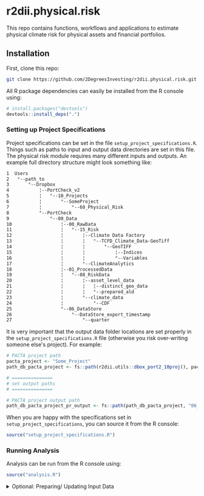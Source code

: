 # r2dii.physical.risk
This repo contains functions, workflows and applications to estimate physical
climate risk for physical assets and financial portfolios.

## Installation
First, clone this repo:
``` bash
git clone https://github.com/2DegreesInvesting/r2dii.physical.risk.git
```

All R package dependencies can easily be installed from the R console using:
``` r
# install.packages("devtools")
devtools::install_deps(".")
```

### Setting up Project Specifications
Project specifications can be set in the file `setup_project_specifications.R`. 
Things such as paths to input and output data directories are set in this file. 
The physical risk module requires many different inputs and outputs. An example 
full directory structure might look something like: 
``` bash
1  Users                                                    
2   °--path_to                                              
3       °--Dropbox                                          
4           ¦--PortCheck_v2                                 
5           ¦   °--10_Projects                              
6           ¦       °--SomeProject                          
7           ¦           °--60_Physical_Risk                 
8           °--PortCheck                                    
9               °--00_Data                                  
10                  ¦--00_RawData                           
11                  ¦   °--15_Risk                          
12                  ¦       ¦--Climate Data Factory         
13                  ¦       ¦   °--TCFD_Climate_Data-GeoTiff
14                  ¦       ¦       °--GeoTIFF              
15                  ¦       ¦           ¦--Indices          
16                  ¦       ¦           °--Variables        
17                  ¦       °--ClimateAnalytics             
18                  ¦--01_ProcessedData                     
19                  ¦   °--08_RiskData                      
20                  ¦       ¦--asset_level_data             
21                  ¦       ¦   ¦--distinct_geo_data        
22                  ¦       ¦   °--prepared_ald             
23                  ¦       °--climate_data                 
24                  ¦           °--CDF                      
25                  °--06_DataStore                         
26                      °--DataStore_export_timestamp       
27                          °--quarter                      
```

It is very important that the output data folder locations are set properly in 
the `setup_project_specifications.R` file (otherwise you risk over-writing 
someone else's project). For example: 

``` r
# PACTA project path
pacta_project <- "Some_Project"
path_db_pacta_project <- fs::path(r2dii.utils::dbox_port2_10proj(), pacta_project)

# ===============
# set output paths
# ===============

# PACTA project output path
path_db_pacta_project_pr_output <- fs::path(path_db_pacta_project, "06_Physical_Risk")
```
When you are happy with the specifications set in `setup_project_specifications`, you can source it from the R console:
``` r
source("setup_project_specifications.R")
```

### Running Analysis
Analysis can be run from the R console using:
``` r
source("analysis.R")
```

<details>
  <summary>Optional: Preparing/ Updating Input Data</summary>

  ## Asset Resolution
  `prepare_AR_data.R`

  ## Climate Data Factory
  `prepare_CDF_data.R`

  ## Climate Analytics
  `prepare_climate_analytics_data.R`

  ## Open Street Map
  `prepare_OSM_data.R`

</details>
